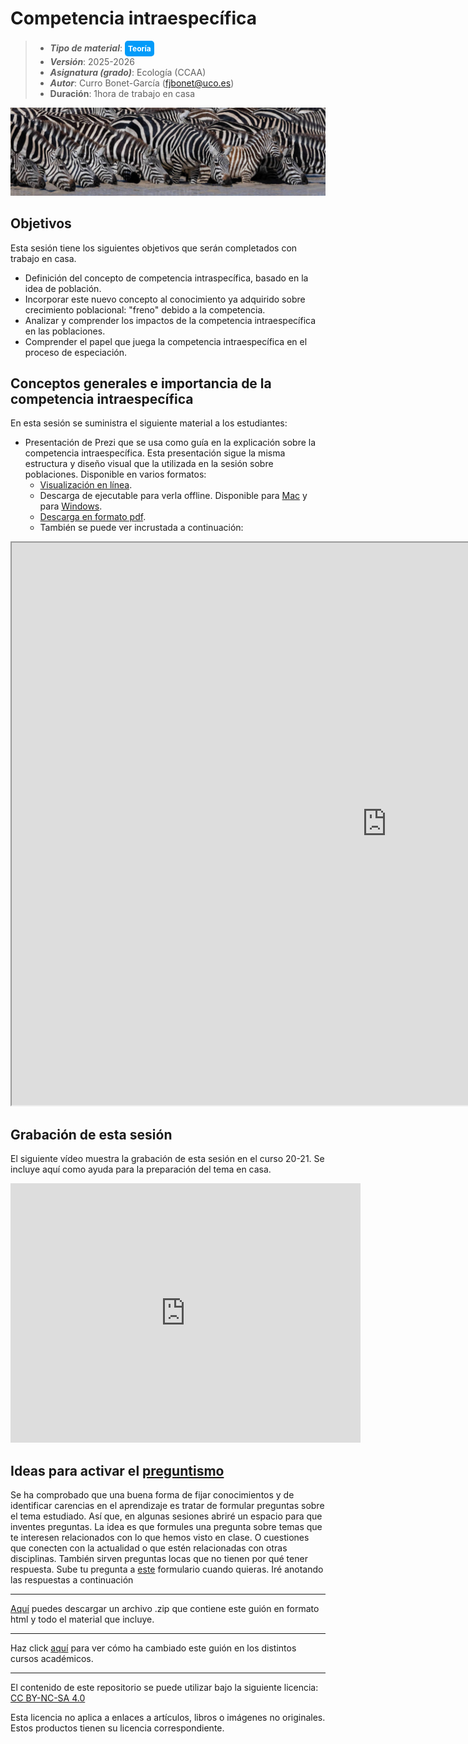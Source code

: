 # Competencia intraespecífica


> + **_Tipo de material_**: <span style="display: inline-block; font-size: 12px; color: white; background-color: #029BF9; border-radius: 5px; padding: 5px; font-weight: bold;"> Teoría</span>
> + **_Versión_**: 2025-2026
> + **_Asignatura (grado)_**: Ecología (CCAA)
> + **_Autor_**: Curro Bonet-García (fjbonet@uco.es)
> + **Duración**: 1hora de trabajo en casa

![portada](https://github.com/aprendiendo-cosas/Te_poblaciones_comp_intra_ecologia_ccaa/raw/2024-2025/imagenes/portada.jpg)

## Objetivos 

Esta sesión tiene los siguientes objetivos que serán completados con trabajo en casa. 

 + Definición del concepto de competencia intraspecífica, basado en la idea de población. 
 + Incorporar este nuevo concepto al conocimiento ya adquirido sobre crecimiento poblacional: "freno" debido a la competencia.
 + Analizar y comprender los impactos de la competencia intraespecífica en las poblaciones.
 + Comprender el papel que juega la competencia intraespecífica en el proceso de especiación.



 ## Conceptos generales e importancia de la competencia intraespecífica
En esta sesión se suministra el siguiente material a los estudiantes:
+ Presentación de Prezi que se usa como guía en la explicación sobre la competencia intraespecífica. Esta presentación sigue la misma estructura y diseño visual que la utilizada en la sesión sobre poblaciones. Disponible en varios formatos:
  + [Visualización en línea](https://prezi.com/view/uMq5KSdDiRNnSvBLlCpe).
  + Descarga de ejecutable para verla offline. Disponible para  [Mac](https://github.com/aprendiendo-cosas/Te_poblaciones_comp_intra_ecologia_ccaa/raw/2024-2025/presentacion/competencia_intraespecifica.zip) y para [Windows](https://github.com/aprendiendo-cosas/Te_poblaciones_comp_intra_ecologia_ccaa/raw/2024-2025/presentacion/competencia_intraespecifica.exe.zip).
  + [Descarga en formato pdf](https://github.com/aprendiendo-cosas/Te_poblaciones_comp_intra_ecologia_ccaa/raw/2024-2025/presentacion/competencia_intraespecifica.pdf).
  + También se puede ver incrustada a continuación:

<p><iframe src="https://prezi.com/view/uMq5KSdDiRNnSvBLlCpe/embed" width="1200" height="900"> </iframe></p>



## Grabación de esta sesión

El siguiente vídeo muestra la grabación de esta sesión en el curso 20-21. Se incluye aquí como ayuda para la preparación del tema en casa.



<iframe width="560" height="415" src="https://www.youtube.com/embed/caqXh9MOuuE?si=-VupWwbt4NsnTZCZ" title="YouTube video player" frameborder="0" allow="accelerometer; autoplay; clipboard-write; encrypted-media; gyroscope; picture-in-picture; web-share" referrerpolicy="strict-origin-when-cross-origin" allowfullscreen></iframe>



## Ideas para activar el [preguntismo](https://aprendientesdotorg.wordpress.com/2015/10/15/activar-el-preguntismo/)

Se ha comprobado que una buena forma de fijar conocimientos y de identificar carencias en el aprendizaje es tratar de formular preguntas sobre el tema estudiado. Así que, en algunas sesiones abriré un espacio para que inventes preguntas. La idea es que formules una pregunta sobre temas que te interesen relacionados con lo que hemos visto en clase. O cuestiones que conecten con la actualidad o que estén relacionadas con otras disciplinas. También sirven preguntas locas que no tienen por qué tener respuesta. Sube tu pregunta a [este](https://forms.cloud.microsoft/Pages/ResponsePage.aspx?id=13GcfPkAbUeNBfUavU7CKvXSfMZUc71HpR4AMSoJrd5UMERPSzRXUFo4Qk04TFNSTEtOU0M2WE41SC4u) formulario cuando quieras. Iré anotando las respuestas a continuación



****

[Aquí](https://github.com/aprendiendo-cosas/Te_poblaciones_comp_intra_ecologia_ccaa/archive/refs/tags/2025-2026.zip) puedes descargar un archivo .zip que contiene este guión en formato html y todo el material que incluye.

****
Haz click [aquí](https://github.com/aprendiendo-cosas/Te_poblaciones_comp_intra_ecologia_ccaa/releases) para ver cómo ha cambiado este guión en los distintos cursos académicos.

****
 <p xmlns:cc="http://creativecommons.org/ns#" >El contenido de este repositorio se puede utilizar bajo la siguiente licencia:  <a  href="https://creativecommons.org/licenses/by-nc-sa/4.0/?ref=chooser-v1"  target="_blank" rel="license noopener noreferrer"  style="display:inline-block;">CC BY-NC-SA 4.0<img  style="height:22px!important;margin-left:3px;vertical-align:text-bottom;"   src="https://mirrors.creativecommons.org/presskit/icons/cc.svg?ref=chooser-v1"  alt=""><img  style="height:22px!important;margin-left:3px;vertical-align:text-bottom;"   src="https://mirrors.creativecommons.org/presskit/icons/by.svg?ref=chooser-v1"  alt=""><img  style="height:22px!important;margin-left:3px;vertical-align:text-bottom;"   src="https://mirrors.creativecommons.org/presskit/icons/nc.svg?ref=chooser-v1"  alt=""><img  style="height:22px!important;margin-left:3px;vertical-align:text-bottom;"   src="https://mirrors.creativecommons.org/presskit/icons/sa.svg?ref=chooser-v1"  alt=""></a></p> 

<p>Esta licencia no aplica a enlaces a artículos, libros o imágenes no originales. Estos productos tienen su licencia correspondiente.</p>
